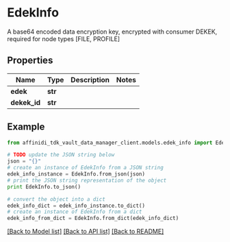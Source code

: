 # EdekInfo

A base64 encoded data encryption key, encrypted with consumer DEKEK, required for node types [FILE, PROFILE]

## Properties

| Name         | Type    | Description | Notes |
| ------------ | ------- | ----------- | ----- |
| **edek**     | **str** |             |
| **dekek_id** | **str** |             |

## Example

```python
from affinidi_tdk_vault_data_manager_client.models.edek_info import EdekInfo

# TODO update the JSON string below
json = "{}"
# create an instance of EdekInfo from a JSON string
edek_info_instance = EdekInfo.from_json(json)
# print the JSON string representation of the object
print EdekInfo.to_json()

# convert the object into a dict
edek_info_dict = edek_info_instance.to_dict()
# create an instance of EdekInfo from a dict
edek_info_from_dict = EdekInfo.from_dict(edek_info_dict)
```

[[Back to Model list]](../README.md#documentation-for-models) [[Back to API list]](../README.md#documentation-for-api-endpoints) [[Back to README]](../README.md)
